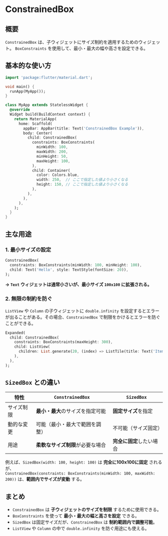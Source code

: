 # ConstrainedBox

## 概要
`ConstrainedBox` は、子ウィジェットにサイズ制約を適用するためのウィジェット。 `BoxConstraints` を使用して、最小・最大の幅や高さを設定できる。

## 基本的な使い方
```dart
import 'package:flutter/material.dart';

void main() {
  runApp(MyApp());
}

class MyApp extends StatelessWidget {
  @override
  Widget build(BuildContext context) {
    return MaterialApp(
      home: Scaffold(
        appBar: AppBar(title: Text('ConstrainedBox Example')),
        body: Center(
          child: ConstrainedBox(
            constraints: BoxConstraints(
              minWidth: 100,
              maxWidth: 200,
              minHeight: 50,
              maxHeight: 100,
            ),
            child: Container(
              color: Colors.blue,
              width: 250,  // ここで指定した値より小さくなる
              height: 150, // ここで指定した値より小さくなる
            ),
          ),
        ),
      ),
    );
  }
}
```

## 主な用途

### 1. 最小サイズの設定
```dart
ConstrainedBox(
  constraints: BoxConstraints(minWidth: 100, minHeight: 100),
  child: Text('Hello', style: TextStyle(fontSize: 20)),
);
```
**→ `Text` ウィジェットは通常小さいが、最小サイズ `100x100` に拡張される。**

### 2. 無限の制約を防ぐ
`ListView` や `Column` の子ウィジェットに `double.infinity` を設定するとエラーが出ることがある。その場合、`ConstrainedBox` で制限をかけるとエラーを防ぐことができる。

```dart
Expanded(
  child: ConstrainedBox(
    constraints: BoxConstraints(maxHeight: 300),
    child: ListView(
      children: List.generate(20, (index) => ListTile(title: Text('Item $index'))),
    ),
  ),
);
```

## `SizedBox` との違い
| 特性            | `ConstrainedBox`                     | `SizedBox`                   |
|---------------|--------------------------------|-----------------------------|
| サイズ制限     | **最小・最大**のサイズを指定可能 | **固定サイズ**を指定       |
| 動的な変更     | 可能（最小・最大で範囲を調整）  | 不可能（サイズ固定）       |
| 用途           | **柔軟なサイズ制限**が必要な場合 | **完全に固定**したい場合 |

例えば、`SizedBox(width: 100, height: 100)` は **完全に100x100に固定** されるが、  
`ConstrainedBox(constraints: BoxConstraints(minWidth: 100, maxWidth: 200))` は、**範囲内でサイズが変動** する。

## まとめ
- `ConstrainedBox` は **子ウィジェットのサイズを制限** するために使用できる。
- `BoxConstraints` を使って **最小・最大の幅と高さを設定** できる。
- `SizedBox` は固定サイズだが、`ConstrainedBox` は **制約範囲内で調整可能**。
- `ListView` や `Column` の中で `double.infinity` を防ぐ用途にも使える。



